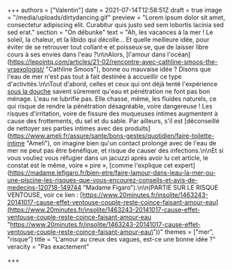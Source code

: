 +++
authors = ["Valentin"]
date = 2021-07-14T12:58:51Z
draft = true
image = "/media/uploads/dirtydancing.gif"
preview = "Lorem ipsum dolor sit amet, consectetur adipiscing elit. Curabitur quis justo sed sem lobortis lacinia sed sed erat."
section = "On débunke"
text = "Ah, les vacances à la mer ! Le soleil, la chaleur, et la libido qui décolle... Et quelle meilleure idée, pour éviter de se retrouver tout collant·e et poisseux·se, que de laisser libre cours à ses envies dans l'eau ?\n\nAlors, [l'amour dans l'océan](https://lepointq.com/articles/21-02/rencontre-avec-cathline-smoos-the-vrsexologist/ \"Cathline Smoos\"), bonne ou mauvaise idée ? Disons que l'eau de mer n'est pas tout à fait destinée à accueillir ce type d'activités.\n\nTout d'abord, celles et ceux qui ont déjà tenté l'expérience [sous la douche]() savent sûrement qu'eau et pénétration ne font pas bon ménage. L'eau ne lubrifie pas. Elle chasse, même, les fluides naturels, ce qui risque de rendre la pénétration désagréable, voire dangereuse ! Les risques d'irritation, voire de fissure des muqueuses intimes augmentent à cause des frottements, du sel et du sable. Par ailleurs, s'il est [déconseillé de nettoyer ses parties intimes avec des produits](https://www.ameli.fr/assure/sante/bons-gestes/quotidien/faire-toilette-intime \"Ameli\"), on imagine bien qu'un contact prolongé avec de l'eau de mer ne peut pas être bénéfique, et risque de causer des infections.\n\nEt si vous vouliez vous réfugier dans un jacuzzi après avoir lu cet article, le constat est le même, voire « pire », [comme l'explique cet expert](https://madame.lefigaro.fr/bien-etre/faire-lamour-dans-leau-la-mer-ou-une-piscine-les-risques-que-vous-encourez-conseils-et-avis-de-medecins-120718-149744 \"Madame Figaro\").\n\n(PARTIE SUR LE RISQUE VENTOUSE, voir ce lien : [https://www.20minutes.fr/insolite/1463243-20141017-cause-effet-ventouse-couple-reste-coince-faisant-amour-eau](https://www.20minutes.fr/insolite/1463243-20141017-cause-effet-ventouse-couple-reste-coince-faisant-amour-eau \"https://www.20minutes.fr/insolite/1463243-20141017-cause-effet-ventouse-couple-reste-coince-faisant-amour-eau\"))"
themes = ["mer", "risque"]
title = "L'amour au creux des vagues, est-ce une bonne idée ?"
veracity = "Pas exactement"

+++
